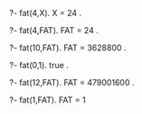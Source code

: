 ?- fat(4,X).
X = 24 .

?- fat(4,FAT).
FAT = 24 .

?- fat(10,FAT).
FAT = 3628800 .

?- fat(0,1).
true .

?- fat(12,FAT).
FAT = 479001600 .

?- fat(1,FAT).
FAT = 1 